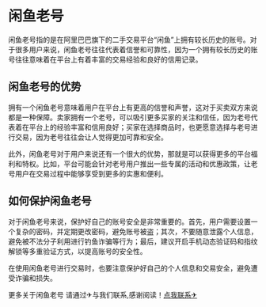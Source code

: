 # 闲鱼老号

闲鱼老号指的是在阿里巴巴旗下的二手交易平台“闲鱼”上拥有较长历史的账号。对于很多用户来说，闲鱼老号往往代表着信誉和可靠性，因为一个拥有较长历史的账号往往意味着在平台上有着丰富的交易经验和良好的信用记录。

## 闲鱼老号的优势

拥有一个闲鱼老号意味着用户在平台上有更高的信誉和声誉，这对于买卖双方来说都是一种保障。卖家拥有一个老号，可以吸引更多买家的关注和信任，因为老号代表着在平台上的经验丰富和信用良好；买家在选择商品时，也更愿意选择与老号进行交易，因为老号往往会让人觉得更加可靠和安全。

此外，闲鱼老号对于用户来说还有一个很大的优势，那就是可以获得更多的平台福利和特权。比如，平台可能会针对老号用户推出一些专属的活动和优惠政策，让老号用户在交易过程中能够享受到更多的实惠和便利。

## 如何保护闲鱼老号

对于闲鱼老号来说，保护好自己的账号安全是非常重要的。首先，用户需要设置一个复杂的密码，并定期更改密码，避免账号被盗；其次，不要随意泄露个人信息，避免被不法分子利用进行钓鱼诈骗等行为；最后，建议开启手机动态验证码和指纹解锁等多重验证方式，以提高账号的安全性。

在使用闲鱼老号进行交易时，也要注意保护好自己的个人信息和交易安全，避免遭受诈骗和损失。

更多关于闲鱼老号 请通过✈与我们联系,感谢阅读！[点我联系✈](https://dev.G208.com)